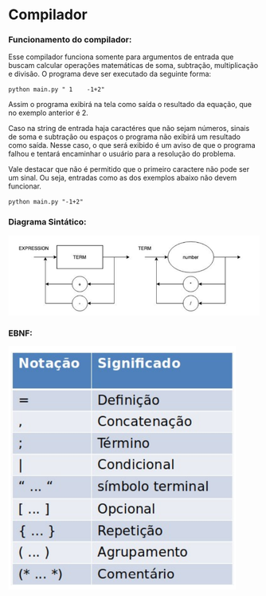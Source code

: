 # Compilador

### Funcionamento do compilador:

Esse compilador funciona somente para argumentos de entrada que buscam calcular operações matemáticas de soma, subtração, multiplicação e divisão. O programa deve ser executado da seguinte forma:

~~~
python main.py " 1    -1+2"
~~~

Assim o programa exibirá na tela como saída o resultado da equação, que no exemplo anterior é 2.

Caso na string de entrada haja caractéres que não sejam números, sinais de soma e subtração ou espaços o programa não exibirá um resultado como saída. Nesse caso, o que será exibido é um aviso de que o programa falhou e tentará encaminhar o usuário para a resolução do problema.

Vale destacar que não é permitido que o primeiro caractere não pode ser um sinal. Ou seja, entradas como as dos exemplos abaixo não devem funcionar.

~~~
python main.py "-1+2"
~~~

### Diagrama Sintático:

<img src="Assets/images/DiagramaSintatico.png"/>

### EBNF:

<img src="Assets/images/EBNF.png"/>